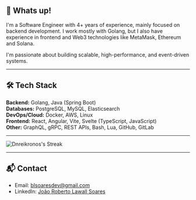 ## 👋 Whats up!

I'm a Software Engineer with 4+ years of experience, mainly focused on backend development. I work mostly with Golang, but I also have experience in frontend and Web3 technologies like MetaMask, Ethereum and Solana.

I'm passionate about building scalable, high-performance, and event-driven systems.

---

## 🛠 Tech Stack

**Backend:** Golang, Java (Spring Boot)  
**Databases:** PostgreSQL, MySQL, Elasticsearch  
**DevOps/Cloud:** Docker, AWS, Linux  
**Frontend:** React, Angular, Vite, Svelte (TypeScript, JavaScript)  
**Other:** GraphQL, gRPC, REST APIs, Bash, Lua, GitHub, GitLab

---

![Dnreikronos's Streak](https://github-readme-streak-stats.herokuapp.com/?user=Dnreikronos&theme=vue-dark&hide_border=true)

---

## 📬 Contact

- Email: [blsoaresdev@gmail.com](mailto:blsoaresdev@gmail.com)  
- LinkedIn: [João Roberto Lawall Soares](https://www.linkedin.com/in/joaorobertolawallsoares)
